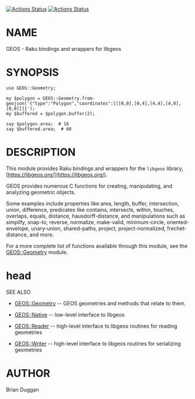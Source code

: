 [![Actions Status](https://github.com/bduggan/raku-geos/actions/workflows/linux.yml/badge.svg)](https://github.com/bduggan/raku-geos/actions/workflows/linux.yml)
[![Actions Status](https://github.com/bduggan/raku-geos/actions/workflows/macos.yml/badge.svg)](https://github.com/bduggan/raku-geos/actions/workflows/macos.yml)

NAME
====

GEOS - Raku bindings and wrappers for libgeos

SYNOPSIS
========

    use GEOS::Geometry;

    my $polygon = GEOS::Geometry.from-geojson('{"type":"Polygon","coordinates":[[[0,0],[0,4],[4,4],[4,0],[0,0]]]}');
    my $buffered = $polygon.buffer(2);

    say $polygon.area;  # 16
    say $buffered.area;  # 60

DESCRIPTION
===========

This module provides Raku bindings and wrappers for the `libgeos` library, [https://libgeos.org/](https://libgeos.org/).

GEOS provides numerous C functions for creating, manipulating, and analyzing geometric objects.

Some examples include properties like area, length, buffer, intersection, union, difference, predicates like contains, intersects, within, touches, overlaps, equals, distance, hausdorff-distance, and manipulations such as simplify, snap-to, reverse, normalize, make-valid, minimum-circle, oriented-envelope, unary-union, shared-paths, project, project-normalized, frechet-distance, and more.

For a more complete list of functions available through this module, see the [GEOS::Geometry](https://github.com/bduggan/raku-geos/blob/master/docs/lib/GEOS/Geometry.md) module.

head
====

SEE ALSO

* [GEOS::Geometry](https://github.com/bduggan/raku-geos/blob/master/docs/lib/GEOS/Geometry.md) -- GEOS geometries and methods that relate to them.

* [GEOS::Native](https://github.com/bduggan/raku-geos/blob/master/docs/lib/GEOS/Native.md) -- low-level interface to libgeos

* [GEOS::Reader](https://github.com/bduggan/raku-geos/blob/master/docs/lib/GEOS/Reader.md) -- high-level interface to libgeos routines for reading geometries

* [GEOS::Writer](https://github.com/bduggan/raku-geos/blob/master/docs/lib/GEOS/Writer.md) -- high-level interface to libgeos routines for serializing geometries

AUTHOR
======

Brian Duggan

